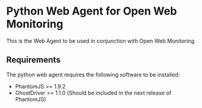 Python Web Agent for Open Web Monitoring
========================================

This is the Web Agent to be used in conjunction with Open Web Monitoring.

Requirements
------------

The python web agent requires the following software to be installed:

* PhantomJS >= 1.9.2
* GhostDriver >= 1.1.0 (Should be included in the next release of PhantomJS)
